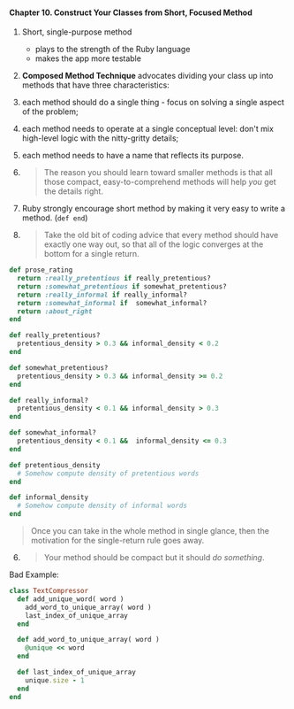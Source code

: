 #### Chapter 10. Construct Your Classes from Short, Focused Method

1. Short, single-purpose method
    - plays to the strength of the Ruby language
    - makes the app more testable
2. **Composed Method Technique** advocates dividing your class up into methods that have three characteristics:
  1. each method should do a single thing - focus on solving a single aspect of the problem;
  2. each method needs to operate at a single conceptual level: don't mix high-level logic with the nitty-gritty details;
  3. each method needs to have a name that reflects its purpose.

3. > The reason you should learn toward smaller methods is that all those compact, easy-to-comprehend methods will help *you* get the details right.

4. Ruby strongly encourage short method by making it very easy to write a method. (`def end`)

5. > Take the old bit of coding advice that every method should have exactly one way out, so that all of the logic converges at the bottom for a single return.

  ```ruby
  def prose_rating
    return :really_pretentious if really_pretentious?
    return :somewhat_pretentious if somewhat_pretentious?
    return :really_informal if really_informal?
    return :somewhat_informal if  somewhat_informal?
    return :about_right
  end

  def really_pretentious?
    pretentious_density > 0.3 && informal_density < 0.2
  end

  def somewhat_pretentious?
    pretentious_density > 0.3 && informal_density >= 0.2
  end

  def really_informal?
    pretentious_density < 0.1 && informal_density > 0.3
  end

  def somewhat_informal?
    pretentious_density < 0.1 &&  informal_density <= 0.3
  end

  def pretentious_density                     
    # Somehow compute density of pretentious words
  end

  def informal_density
    # Somehow compute density of informal words
  end                                                  
  ```
  > Once you can take in the whole method in single glance, then the motivation for the single-return rule goes away.

6. > Your method should be compact but it should *do something*.

  Bad Example:

  ```ruby
  class TextCompressor                    
    def add_unique_word( word )
      add_word_to_unique_array( word )
      last_index_of_unique_array
    end

    def add_word_to_unique_array( word )
      @unique << word
    end

    def last_index_of_unique_array
      unique.size - 1
    end
  end
  ```
